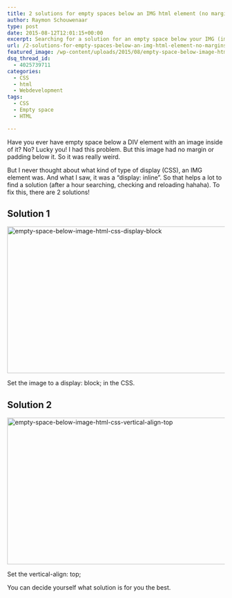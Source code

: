 ```yaml
---
title: 2 solutions for empty spaces below an IMG html element (no margins used)
author: Raymon Schouwenaar
type: post
date: 2015-08-12T12:01:15+00:00
excerpt: Searching for a solution for an empty space below your IMG (image) in a DIV html tag. But have no margins in the CSS? Check these 2 solutions!
url: /2-solutions-for-empty-spaces-below-an-img-html-element-no-margins-used/
featured_image: /wp-content/uploads/2015/08/empty-space-below-image-html-css-825x510.jpg
dsq_thread_id:
  - 4025739711
categories:
  - CSS
  - html
  - Webdevelopment
tags:
  - CSS
  - Empty space
  - HTML

---
```

Have you ever have empty space below a DIV element with an image inside of it? No? Lucky you! I had this problem. But this image had no margin or padding below it. So it was really weird.

But I never thought about what kind of type of display (CSS), an IMG element was. And what I saw, it was a &#8220;display: inline&#8221;. So that helps a lot to find a solution (after a hour searching, checking and reloading hahaha). To fix this, there are 2 solutions!

## Solution 1

<img class="alignnone size-full wp-image-2022" src="https://i0.wp.com/www.raymonschouwenaar.nl/wp-content/uploads/2015/08/empty-space-below-image-html-css-display-block.jpg?resize=567%2C340" alt="empty-space-below-image-html-css-display-block" width="567" height="340" srcset="https://i0.wp.com/www.raymonschouwenaar.nl/wp-content/uploads/2015/08/empty-space-below-image-html-css-display-block.jpg?w=567&ssl=1 567w, https://i0.wp.com/www.raymonschouwenaar.nl/wp-content/uploads/2015/08/empty-space-below-image-html-css-display-block.jpg?resize=300%2C180&ssl=1 300w" sizes="(max-width: 567px) 100vw, 567px" data-recalc-dims="1" />

Set the image to a display: block; in the CSS.

## Solution 2

<img class="alignnone size-full wp-image-2023" src="https://i1.wp.com/www.raymonschouwenaar.nl/wp-content/uploads/2015/08/empty-space-below-image-html-css-vertical-align-top.jpg?resize=567%2C340" alt="empty-space-below-image-html-css-vertical-align-top" width="567" height="340" srcset="https://i1.wp.com/www.raymonschouwenaar.nl/wp-content/uploads/2015/08/empty-space-below-image-html-css-vertical-align-top.jpg?w=567&ssl=1 567w, https://i1.wp.com/www.raymonschouwenaar.nl/wp-content/uploads/2015/08/empty-space-below-image-html-css-vertical-align-top.jpg?resize=300%2C180&ssl=1 300w" sizes="(max-width: 567px) 100vw, 567px" data-recalc-dims="1" />

Set the vertical-align: top;

You can decide yourself what solution is for you the best.